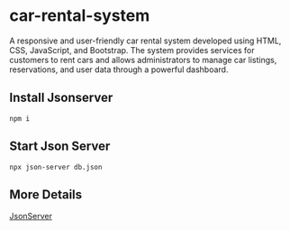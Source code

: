 # car-rental-system
A responsive and user-friendly car rental system developed using HTML, CSS, JavaScript, and Bootstrap. The system provides services for customers to rent cars and allows administrators to manage car listings, reservations, and user data through a powerful dashboard.

## Install Jsonserver
```
npm i
```

## Start Json Server
```
npx json-server db.json
```

## More Details
[JsonServer](https://www.npmjs.com/package/json-server)
